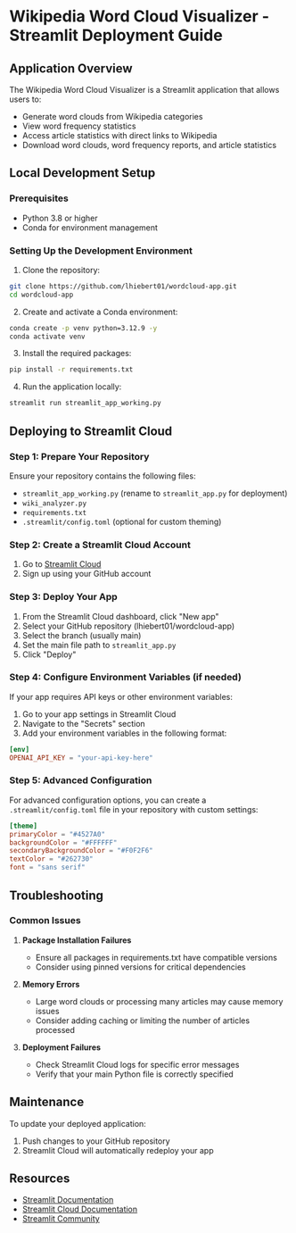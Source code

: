 # Wikipedia Word Cloud Visualizer - Streamlit Deployment Guide

## Application Overview

The Wikipedia Word Cloud Visualizer is a Streamlit application that allows users to:
- Generate word clouds from Wikipedia categories
- View word frequency statistics
- Access article statistics with direct links to Wikipedia
- Download word clouds, word frequency reports, and article statistics

## Local Development Setup

### Prerequisites
- Python 3.8 or higher
- Conda for environment management

### Setting Up the Development Environment

1. Clone the repository:
```bash
git clone https://github.com/lhiebert01/wordcloud-app.git
cd wordcloud-app
```

2. Create and activate a Conda environment:
```bash
conda create -p venv python=3.12.9 -y
conda activate venv
```

3. Install the required packages:
```bash
pip install -r requirements.txt
```

4. Run the application locally:
```bash
streamlit run streamlit_app_working.py
```

## Deploying to Streamlit Cloud

### Step 1: Prepare Your Repository

Ensure your repository contains the following files:
- `streamlit_app_working.py` (rename to `streamlit_app.py` for deployment)
- `wiki_analyzer.py`
- `requirements.txt`
- `.streamlit/config.toml` (optional for custom theming)

### Step 2: Create a Streamlit Cloud Account

1. Go to [Streamlit Cloud](https://streamlit.io/cloud)
2. Sign up using your GitHub account

### Step 3: Deploy Your App

1. From the Streamlit Cloud dashboard, click "New app"
2. Select your GitHub repository (lhiebert01/wordcloud-app)
3. Select the branch (usually main)
4. Set the main file path to `streamlit_app.py`
5. Click "Deploy"

### Step 4: Configure Environment Variables (if needed)

If your app requires API keys or other environment variables:
1. Go to your app settings in Streamlit Cloud
2. Navigate to the "Secrets" section
3. Add your environment variables in the following format:
```toml
[env]
OPENAI_API_KEY = "your-api-key-here"
```

### Step 5: Advanced Configuration

For advanced configuration options, you can create a `.streamlit/config.toml` file in your repository with custom settings:

```toml
[theme]
primaryColor = "#4527A0"
backgroundColor = "#FFFFFF"
secondaryBackgroundColor = "#F0F2F6"
textColor = "#262730"
font = "sans serif"
```

## Troubleshooting

### Common Issues

1. **Package Installation Failures**
   - Ensure all packages in requirements.txt have compatible versions
   - Consider using pinned versions for critical dependencies

2. **Memory Errors**
   - Large word clouds or processing many articles may cause memory issues
   - Consider adding caching or limiting the number of articles processed

3. **Deployment Failures**
   - Check Streamlit Cloud logs for specific error messages
   - Verify that your main Python file is correctly specified

## Maintenance

To update your deployed application:
1. Push changes to your GitHub repository
2. Streamlit Cloud will automatically redeploy your app

## Resources

- [Streamlit Documentation](https://docs.streamlit.io/)
- [Streamlit Cloud Documentation](https://docs.streamlit.io/streamlit-cloud)
- [Streamlit Community](https://discuss.streamlit.io/)
